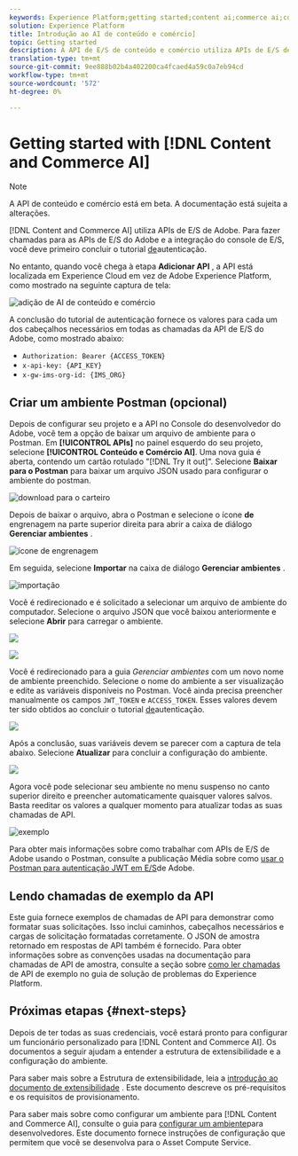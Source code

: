 ```yaml
---
keywords: Experience Platform;getting started;content ai;commerce ai;content and commerce ai
solution: Experience Platform
title: Introdução ao AI de conteúdo e comércio]
topic: Getting started
description: A API de E/S de conteúdo e comércio utiliza APIs de E/S de Adobe. Para fazer chamadas para APIs de E/S de Adobe e a Integração do console de E/S, você deve primeiro concluir o tutorial de autenticação.
translation-type: tm+mt
source-git-commit: 9ee888b02b4a402200ca4fcaed4a59c0a7eb94cd
workflow-type: tm+mt
source-wordcount: '572'
ht-degree: 0%

---
```



# Getting started with [!DNL Content and Commerce AI]

>[!NOTE]
>
>A API de conteúdo e comércio está em beta. A documentação está sujeita a alterações.

[!DNL Content and Commerce AI] utiliza APIs de E/S de Adobe. Para fazer chamadas para as APIs de E/S do Adobe e a integração do console de E/S, você deve primeiro concluir o tutorial [de](../../tutorials/authentication.md)autenticação.

No entanto, quando você chega à etapa **Adicionar API** , a API está localizada em Experience Cloud em vez de Adobe Experience Platform, como mostrado na seguinte captura de tela:

![adição de AI de conteúdo e comércio](./images/add-api.png)

A conclusão do tutorial de autenticação fornece os valores para cada um dos cabeçalhos necessários em todas as chamadas da API de E/S do Adobe, como mostrado abaixo:

- `Authorization: Bearer {ACCESS_TOKEN}`
- `x-api-key: {API_KEY}`
- `x-gw-ims-org-id: {IMS_ORG}`

## Criar um ambiente Postman (opcional)

Depois de configurar seu projeto e a API no Console do desenvolvedor do Adobe, você tem a opção de baixar um arquivo de ambiente para o Postman. Em **[!UICONTROL APIs]** no painel esquerdo do seu projeto, selecione **[!UICONTROL Conteúdo e Comércio AI]**. Uma nova guia é aberta, contendo um cartão rotulado &quot;[!DNL Try it out]&quot;. Selecione **Baixar para o Postman** para baixar um arquivo JSON usado para configurar o ambiente do postman.

![download para o carteiro](./images/add-to-postman.png)

Depois de baixar o arquivo, abra o Postman e selecione o ícone **de** engrenagem na parte superior direita para abrir a caixa de diálogo **Gerenciar ambientes** .

![ícone de engrenagem](./images/select-gear-icon.png)

Em seguida, selecione **Importar** na caixa de diálogo **Gerenciar ambientes** .

![importação](./images/import.png)

Você é redirecionado e é solicitado a selecionar um arquivo de ambiente do computador. Selecione o arquivo JSON que você baixou anteriormente e selecione **Abrir** para carregar o ambiente.

![](./images/choose-your-file.png)

![](./images/click-open.png)

Você é redirecionado para a guia *Gerenciar ambientes* com um novo nome de ambiente preenchido. Selecione o nome do ambiente a ser visualização e edite as variáveis disponíveis no Postman. Você ainda precisa preencher manualmente os campos `JWT_TOKEN` e `ACCESS_TOKEN`. Esses valores devem ter sido obtidos ao concluir o tutorial [de](../../tutorials/authentication.md)autenticação.

![](./images/re-direct.png)

Após a conclusão, suas variáveis devem se parecer com a captura de tela abaixo. Selecione **Atualizar** para concluir a configuração do ambiente.

![](./images/final-environment.png)

Agora você pode selecionar seu ambiente no menu suspenso no canto superior direito e preencher automaticamente quaisquer valores salvos. Basta reeditar os valores a qualquer momento para atualizar todas as suas chamadas de API.

![exemplo](./images/select-environment.png)

Para obter mais informações sobre como trabalhar com APIs de E/S de Adobe usando o Postman, consulte a publicação Média sobre como [usar o Postman para autenticação JWT em E/S](https://medium.com/adobetech/using-postman-for-jwt-authentication-on-adobe-i-o-7573428ffe7f)de Adobe.

## Lendo chamadas de exemplo da API

Este guia fornece exemplos de chamadas de API para demonstrar como formatar suas solicitações. Isso inclui caminhos, cabeçalhos necessários e cargas de solicitação formatadas corretamente. O JSON de amostra retornado em respostas de API também é fornecido. Para obter informações sobre as convenções usadas na documentação para chamadas de API de amostra, consulte a seção sobre [como ler chamadas](../../landing/troubleshooting.md) de API de exemplo no guia de solução de problemas do Experience Platform.

## Próximas etapas {#next-steps}

Depois de ter todas as suas credenciais, você estará pronto para configurar um funcionário personalizado para [!DNL Content and Commerce AI]. Os documentos a seguir ajudam a entender a estrutura de extensibilidade e a configuração do ambiente.

Para saber mais sobre a Estrutura de extensibilidade, leia a [introdução ao documento de extensibilidade](https://docs.adobe.com/content/help/en/asset-compute/using/extend/understand-extensibility.html) . Este documento descreve os pré-requisitos e os requisitos de provisionamento.

Para saber mais sobre como configurar um ambiente para [!DNL Content and Commerce AI], consulte o guia para [configurar um ambiente](https://docs.adobe.com/content/help/en/asset-compute/using/extend/setup-environment.html)para desenvolvedores. Este documento fornece instruções de configuração que permitem que você se desenvolva para o Asset Compute Service.